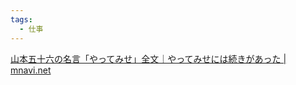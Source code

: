```yaml
---
tags:
  - 仕事
---
```

[山本五十六の名言「やってみせ」全文｜やってみせには続きがあった | mnavi.net](https://www.mnavi.net/yattemise-by-yamamoto-isoroku/)

